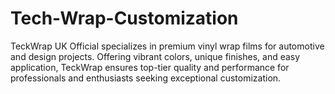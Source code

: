 # Tech-Wrap-Customization
TeckWrap UK Official specializes in premium vinyl wrap films for automotive and design projects. Offering vibrant colors, unique finishes, and easy application, TeckWrap ensures top-tier quality and performance for professionals and enthusiasts seeking exceptional customization.
